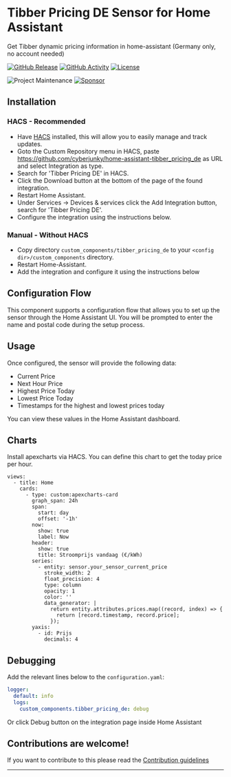 # Tibber Pricing DE Sensor for Home Assistant

Get Tibber dynamic pricing information in home-assistant (Germany only, no account needed)

[![GitHub Release][releases-shield]][releases]
[![GitHub Activity][commits-shield]][commits]
[![License][license-shield]](LICENSE)

![Project Maintenance][maintenance-shield]
[![Sponsor][sponsor-shield]][sponsor]

## Installation

### HACS - Recommended

- Have [HACS](https://hacs.xyz) installed, this will allow you to easily manage and track updates.
- Goto the Custom Repository menu in HACS, paste https://github.com/cyberjunky/home-assistant-tibber_pricing_de as URL and select Integration as type.
- Search for 'Tibber Pricing DE' in HACS.
- Click the Download button at the bottom of the page of the found integration.
- Restart Home Assistant.
- Under Services -> Devices & services click the Add Integration button, search for 'Tibber Pricing DE'.
- Configure the integration using the instructions below.

### Manual - Without HACS

- Copy directory `custom_components/tibber_pricing_de` to your `<config dir>/custom_components` directory.
- Restart Home-Assistant.
- Add the integration and configure it using the instructions below

## Configuration Flow

This component supports a configuration flow that allows you to set up the sensor through the Home Assistant UI. You will be prompted to enter the name and postal code during the setup process.

## Usage

Once configured, the sensor will provide the following data:

- Current Price
- Next Hour Price
- Highest Price Today
- Lowest Price Today
- Timestamps for the highest and lowest prices today

You can view these values in the Home Assistant dashboard.

## Charts

Install apexcharts via HACS.
You can define this chart to get the today price per hour.
```
views:
  - title: Home
    cards:
      - type: custom:apexcharts-card
        graph_span: 24h
        span:
          start: day
          offset: '-1h'
        now:
          show: true
          label: Now
        header:
          show: true
          title: Stroomprijs vandaag (€/kWh)
        series:
          - entity: sensor.your_sensor_current_price
            stroke_width: 2
            float_precision: 4
            type: column
            opacity: 1
            color: ''
            data_generator: |
              return entity.attributes.prices.map((record, index) => {
                return [record.timestamp, record.price];
              });
        yaxis:
          - id: Prijs
            decimals: 4
```

## Debugging

Add the relevant lines below to the `configuration.yaml`:

```yaml
logger:
  default: info
  logs:
    custom_components.tibber_pricing_de: debug
```

Or click Debug button on the integration page inside Home Assistant

<!---->

## Contributions are welcome!

If you want to contribute to this please read the [Contribution guidelines](CONTRIBUTING.md)

---

[tibber_pricing_de]: https://github.com/cyberjunky/home-assistant-tibber_pricing_de
[commits-shield]: https://img.shields.io/github/commit-activity/y/cyberjunky/home-assistant-tibber_pricing_de.svg?style=for-the-badge
[commits]: https://github.com/cyberjunky/home-assistant-tibber_pricing_de/commits/main
[license-shield]: https://img.shields.io/github/license/cyberjunky/home-assistant-tibber_pricing_de.svg?style=for-the-badge
[maintenance-shield]: https://img.shields.io/badge/maintainer-%40cyberjunky-blue.svg?style=for-the-badge
[releases-shield]: https://img.shields.io/github/release/cyberjunky/home-assistant-tibber_pricing_de.svg?style=for-the-badge
[releases]: https://github.com/cyberjunky/home-assistant-tibber_pricing_de/releases
[sponsor-shield]: https://img.shields.io/static/v1?label=Sponsor&message=%E2%9D%A4&logo=GitHub&color=%23fe8e86
[sponsor]: https://github.com/sponsors/cyberjunky
